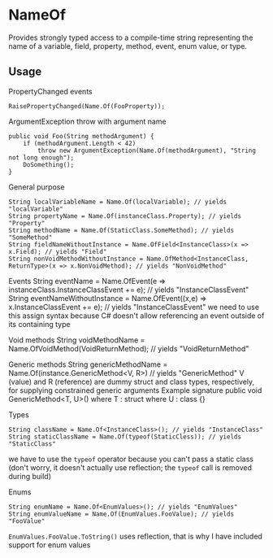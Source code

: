 NameOf
======

Provides strongly typed access to a compile-time string representing the name of a variable, field, property, method, event, enum value, or type.

## Usage

PropertyChanged events

    RaisePropertyChanged(Name.Of(FooProperty));

ArgumentException throw with argument name

    public void Foo(String methodArgument) {
		if (methodArgument.Length < 42)
			throw new ArgumentException(Name.Of(methodArgument), "String not long enough");
		DoSomething();
    }

General purpose

    String localVariableName = Name.Of(localVariable); // yields "localVariable"
    String propertyName = Name.Of(instanceClass.Property); // yields "Property"
    String methodName = Name.Of(StaticClass.SomeMethod); // yields "SomeMethod"
    String fieldNameWithoutInstance = Name.OfField<InstanceClass>(x => x.Field); // yields "Field"
	String nonVoidMethodWithoutInstance = Name.OfMethod<InstanceClass, ReturnType>(x => x.NonVoidMethod); // yields "NonVoidMethod"

Events
    String eventName = Name.OfEvent(e => instanceClass.InstanceClassEvent += e); // yields "InstanceClassEvent"
    String eventNameWithoutInstance = Name.OfEvent<InstanceClass>((x,e) => x.InstanceClassEvent += e); // yields "InstanceClassEvent"
we need to use this assign syntax because C# doesn't allow referencing an event outside of its containing type

Void methods
    String voidMethodName = Name.OfVoidMethod(VoidReturnMethod); // yields "VoidReturnMethod"

Generic methods
    String genericMethodName = Name.Of(instance.GenericMethod<V, R>) // yields "GenericMethod"
V (value) and R (reference) are dummy struct and class types, respectively, for supplying constrained generic arguments
Example signature
    public void GenericMethod<T, U>() where T : struct
                                      where U : class {}

Types

    String className = Name.Of<InstanceClass>(); // yields "InstanceClass"
	String staticClassName = Name.Of(typeof(StaticCless)); // yields "StaticClass"
we have to use the `typeof` operator because you can't pass a static class (don't worry, it doesn't actually use reflection; the `typeof` call is removed during build)

Enums

    String enumName = Name.Of<EnumValues>(); // yields "EnumValues"
	String enumValueName = Name.Of(EnumValues.FooValue); // yields "FooValue"
`EnumValues.FooValue.ToString()` uses reflection, that is why I have included support for enum values